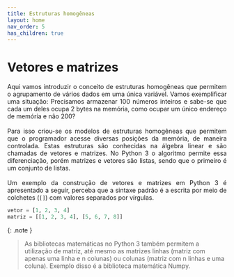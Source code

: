 ```yaml
---
title: Estruturas homogêneas
layout: home
nav_order: 5
has_children: true
---
```


<!--Don't delete this script-->
<script src = "https://polyfill.io/v3/polyfill.min.js?features=es6"></script>
<script id = "MathJax-script" async src="https://cdn.jsdelivr.net/npm/mathjax@3/es5/tex-mml-chtml.js"></script>
<!--Don't delete this script-->

<h1>Vetores e matrizes</h1>

<p align = "justify">
Aqui vamos introduzir o conceito de estruturas homogêneas que permitem o agrupamento de vários dados em uma única variável. Vamos exemplificar uma situação: Precisamos armazenar 100 números inteiros e sabe-se que cada um deles ocupa 2 bytes na memória, como ocupar um único endereço de memória e não 200?
<br><br>
Para isso criou-se os modelos de estruturas homogêneas que permitem que o programador acesse diversas posições da memória, de maneira controlada. Estas estruturas são conhecidas na álgebra linear e são chamadas de vetores e matrizes. No Python 3 o algoritmo permite essa diferenciação, porém matrizes e vetores são listas, sendo que o primeiro é um conjunto de listas.
<br><br>
Um exemplo da construção de vetores e matrizes em Python 3 é apresentado a seguir, perceba que a sintaxe padrão é a escrita por meio de colchetes (<code>[]</code>) com valores separados por vírgulas.
</p>

```python
vetor = [1, 2, 3, 4]
matriz = [[1, 2, 3, 4], [5, 6, 7, 8]]
```

{: .note }
> As bibliotecas matemáticas no Python 3 também permitem a utilização de matriz, até mesmo as matrizes linhas (matriz com apenas uma linha e n colunas) ou colunas (matriz com n linhas e uma coluna). Exemplo disso é a biblioteca matemática Numpy.
